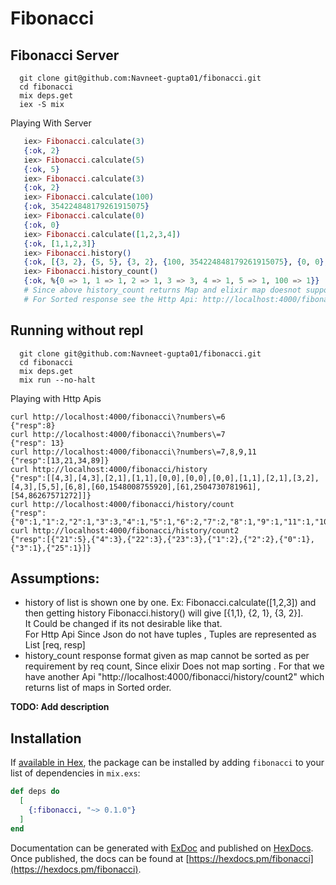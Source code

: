 # Fibonacci


## Fibonacci Server
```
  git clone git@github.com:Navneet-gupta01/fibonacci.git
  cd fibonacci
  mix deps.get
  iex -S mix
```

Playing With Server
```elixir
   iex> Fibonacci.calculate(3)
   {:ok, 2}
   iex> Fibonacci.calculate(5)
   {:ok, 5}
   iex> Fibonacci.calculate(3)
   {:ok, 2}
   iex> Fibonacci.calculate(100)
   {:ok, 354224848179261915075}
   iex> Fibonacci.calculate(0)
   {:ok, 0}
   iex> Fibonacci.calculate([1,2,3,4])
   {:ok, [1,1,2,3]}
   iex> Fibonacci.history()
   {:ok, [{3, 2}, {5, 5}, {3, 2}, {100, 354224848179261915075}, {0, 0}, {1, 1}, {2, 1}, {3, 2}, {4, 3}]}
   iex> Fibonacci.history_count()
   {:ok, %{0 => 1, 1 => 1, 2 => 1, 3 => 3, 4 => 1, 5 => 1, 100 => 1}}
   # Since above history_count returns Map and elixir map doesnot support ordering by value, It is not sorted.
   # For Sorted response see the Http Api: http://localhost:4000/fibonacci/history/count2 which gives result in Sorted List of map of %{request => count}.  
```

## Running without repl
```
  git clone git@github.com:Navneet-gupta01/fibonacci.git
  cd fibonacci
  mix deps.get
  mix run --no-halt
```

Playing with Http Apis
```
curl http://localhost:4000/fibonacci\?numbers\=6
{"resp":8}
curl http://localhost:4000/fibonacci\?numbers\=7
{"resp": 13}
curl http://localhost:4000/fibonacci\?numbers\=7,8,9,11
{"resp":[13,21,34,89]}
curl http://localhost:4000/fibonacci/history
{"resp":[[4,3],[4,3],[2,1],[1,1],[0,0],[0,0],[0,0],[1,1],[2,1],[3,2],[4,3],[5,5],[6,8],[60,1548008755920],[61,2504730781961],[54,86267571272]]}
curl http://localhost:4000/fibonacci/history/count
{"resp":{"0":1,"1":2,"2":1,"3":3,"4":1,"5":1,"6":2,"7":2,"8":1,"9":1,"11":1,"100":1}}
curl http://localhost:4000/fibonacci/history/count2
{"resp":[{"21":5},{"4":3},{"22":3},{"23":3},{"1":2},{"2":2},{"0":1},{"3":1},{"25":1}]}
```

## Assumptions:
* history of list is shown one by one. Ex: Fibonacci.calculate([1,2,3]) and then getting history Fibonacci.history() will  give [{1,1}, {2, 1}, {3, 2}].   
	It Could be changed if its not desirable like that.  
  For Http Api Since Json do not have tuples , Tuples are represented as List [req, resp]
* history_count response format given as map cannot be sorted as per requirement by req count, Since elixir Does not map sorting   .
  For that we have another Api "http://localhost:4000/fibonacci/history/count2" which returns list of maps in Sorted order.



**TODO: Add description**

## Installation

If [available in Hex](https://hex.pm/docs/publish), the package can be installed
by adding `fibonacci` to your list of dependencies in `mix.exs`:

```elixir
def deps do
  [
    {:fibonacci, "~> 0.1.0"}
  ]
end
```

Documentation can be generated with [ExDoc](https://github.com/elixir-lang/ex_doc)
and published on [HexDocs](https://hexdocs.pm). Once published, the docs can
be found at [https://hexdocs.pm/fibonacci](https://hexdocs.pm/fibonacci).
